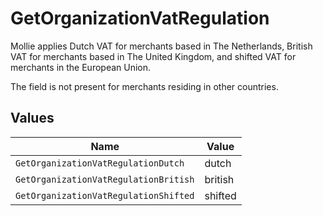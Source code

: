 # GetOrganizationVatRegulation

Mollie applies Dutch VAT for merchants based in The Netherlands, British VAT for merchants based in The United
Kingdom, and shifted VAT for merchants in the European Union.

The field is not present for merchants residing in other countries.


## Values

| Name                                  | Value                                 |
| ------------------------------------- | ------------------------------------- |
| `GetOrganizationVatRegulationDutch`   | dutch                                 |
| `GetOrganizationVatRegulationBritish` | british                               |
| `GetOrganizationVatRegulationShifted` | shifted                               |